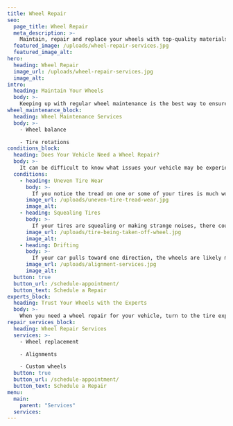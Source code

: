 ```yaml
---
title: Wheel Repair
seo:
  page_title: Wheel Repair
  meta_description: >-
    Maintain, repair and replace your wheels with top-quality materials and service from the expert mechanics at Matthews Tire!
  featured_image: /uploads/wheel-repair-services.jpg
  featured_image_alt:
hero:
  heading: Wheel Repair
  image_url: /uploads/wheel-repair-services.jpg
  image_alt:
intro:
  heading: Maintain Your Wheels
  body: >-
    Keeping up with regular wheel maintenance is the best way to ensure your wheels, tires, suspension and vehicle overall are in the best condition possible and safe to drive. The expert mechanics at Matthews Tire are here to help with regular wheel maintenance services to keep you rolling.
wheel_maintenance_block:
  heading: Wheel Maintenance Services
  body: >-
    - Wheel balance 

    - Tire rotations
conditions_block:
  heading: Does Your Vehicle Need a Wheel Repair?
  body: >-
    It can be difficult to know what issues your vehicle may be experiencing. You can always count on Matthews Tire to provide comprehensive inspections and diagnoses when your car is acting up. For peace of mind, keep an eye out for these common signs of wheel problems:
  conditions:
    - heading: Uneven Tire Wear
      body: >-
        If you notice the tread on one or some of your tires is much worse than others, it’s a sign that your vehicle’s alignment is off and in need of repair. A Matthews Tire alignment will help keep the wear even on your tires.
      image_url: /uploads/uneven-tire-tread-wear.jpg
      image_alt:
    - heading: Squealing Tires
      body: >-
        If your tires are squealing or making strange noises, there could be a variety of issues with the wheels, suspension, alignment or more. Schedule a wheel inspection with Matthews Tire to diagnose and repair the issue.
      image_url: /uploads/tire-being-taken-off-wheel.jpg
      image_alt:
    - heading: Drifting
      body: >-
        If your car pulls toward one direction, the wheels are likely misaligned, or another issue with your tires or suspension could be going on. This can quickly progress and get worse, so don’t ignore the problem and instead bring your car in for an inspection.
      image_url: /uploads/alignment-services.jpg
      image_alt:
  button: true
  button_url: /schedule-appointment/
  button_text: Schedule a Repair
experts_block:
  heading: Trust Your Wheels with the Experts
  body: >-
    When you need a wheel repair for your vehicle, turn to the tire experts at Matthews Tire. Our ASE master certified technicians have the expertise and dealer-quality tools necessary to run full tire inspections, maintenance services and repairs to get the best value out of your wheels.
repair_services_block:
  heading: Wheel Repair Services
  services: >-
    - Wheel replacement

    - Alignments

    - Custom wheels
  button: true
  button_url: /schedule-appointment/
  button_text: Schedule a Repair
menu:
  main:
    parent: "Services"
  services:
---
```

